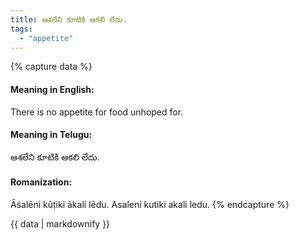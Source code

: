 ```yaml
---
title: ఆశలేని కూటికి ఆకలి లేదు.
tags:
  - "appetite"
---
```


{% capture data %}
#### Meaning in English:
There is no appetite for food unhoped for.

#### Meaning in Telugu:
ఆశలేని కూటికి ఆకలి లేదు.

#### Romanization:
Āśalēni kūṭiki ākali lēdu.
Asaleni kutiki akali ledu.
{% endcapture %}

{{ data | markdownify }}

